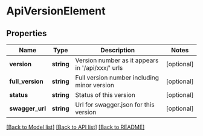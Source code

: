 # ApiVersionElement

## Properties
Name | Type | Description | Notes
------------ | ------------- | ------------- | -------------
**version** | **string** | Version number as it appears in &#39;/api/xxx/&#39; urls | [optional] 
**full_version** | **string** | Full version number including minor version | [optional] 
**status** | **string** | Status of this version | [optional] 
**swagger_url** | **string** | Url for swagger.json for this version | [optional] 

[[Back to Model list]](../README.md#documentation-for-models) [[Back to API list]](../README.md#documentation-for-api-endpoints) [[Back to README]](../README.md)


